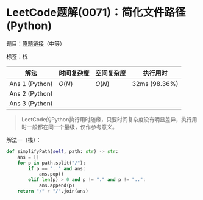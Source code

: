 # LeetCode题解(0071)：简化文件路径(Python)

题目：[原题链接](https://leetcode-cn.com/problems/simplify-path/)（中等）

标签：栈

| 解法           | 时间复杂度 | 空间复杂度 | 执行用时      |
| -------------- | ---------- | ---------- | ------------- |
| Ans 1 (Python) | $O(N)$     | $O(N)$     | 32ms (98.36%) |
| Ans 2 (Python) |            |            |               |
| Ans 3 (Python) |            |            |               |

>  LeetCode的Python执行用时随缘，只要时间复杂度没有明显差异，执行用时一般都在同一个量级，仅作参考意义。

解法一（栈）：

```python
def simplifyPath(self, path: str) -> str:
    ans = []
    for p in path.split("/"):
        if p == ".." and ans:
            ans.pop()
        elif len(p) > 0 and p != "." and p != "..":
            ans.append(p)
    return "/" + "/".join(ans)
```